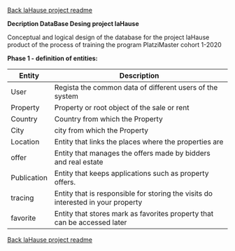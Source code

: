
[Back laHause project readme ](./README.md)

**Decription DataBase Desing project laHause**

Conceptual and logical design of the database for the project laHause product of the process of training the program PlatziMaster cohort 1-2020

**Phase 1 - definition of entities:**

Entity  | Description
------- | -------
User | Regista the common data of different users of the system
Property | Property or root object of the sale or rent
Country | Country from which the Property
City | city ​​from which the Property
Location | Entity that links the places where the properties are
offer | Entity that manages the offers made by bidders and real estate
Publication | Entity that keeps applications such as property offers.
tracing | Entity that is responsible for storing the visits do interested in your property
favorite | Entity that stores mark as favorites property that can be accessed later



[Back laHause project readme ](./README.md)